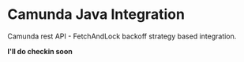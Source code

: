# Camunda Java Integration
Camunda rest API - FetchAndLock backoff strategy based integration.


**I'll do checkin soon**
